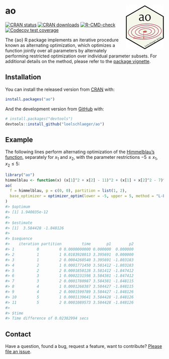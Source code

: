 
<!-- README.md is generated from README.Rmd. Please edit that file -->

# ao <img src="man/figures/logo.png" align="right" height="139" />

<!-- badges: start -->

[![CRAN
status](https://www.r-pkg.org/badges/version/ao)](https://www.r-pkg.org/badges/version/ao)
[![CRAN
downloads](https://cranlogs.r-pkg.org/badges/last-month/ao)](https://cranlogs.r-pkg.org/badges/grand-total/ao)
[![R-CMD-check](https://github.com/loelschlaeger/ao/workflows/R-CMD-check/badge.svg)](https://github.com/loelschlaeger/ao/actions)
[![Codecov test
coverage](https://codecov.io/gh/loelschlaeger/ao/branch/main/graph/badge.svg)](https://app.codecov.io/gh/loelschlaeger/ao?branch=main)
<!-- badges: end -->

The {ao} R package implements an iterative procedure known as
alternating optimization, which optimizes a function jointly over all
parameters by alternately performing restricted optimization over
individual parameter subsets. For additional details on the method,
please refer to the [package
vignette](https://loelschlaeger.de/ao/articles/ao.html).

## Installation

You can install the released version from
[CRAN](https://CRAN.R-project.org) with:

``` r
install.packages("ao")
```

And the development version from [GitHub](https://github.com/) with:

``` r
# install.packages("devtools")
devtools::install_github("loelschlaeger/ao")
```

## Example

The following lines perform alternating optimization of the
[Himmelblau’s
function](https://en.wikipedia.org/wiki/Himmelblau%27s_function),
separately for $x_1$ and $x_2$, with the parameter restrictions
$-5 \leq x_1, x_2 \leq 5$:

``` r
library("ao")
himmelblau <- function(x) (x[1]^2 + x[2] - 11)^2 + (x[1] + x[2]^2 - 7)^2
ao(
  f = himmelblau, p = c(0, 0), partition = list(1, 2),
  base_optimizer = optimizer_optim(lower = -5, upper = 5, method = "L-BFGS-B")
)
#> $optimum
#> [1] 1.940035e-12
#> 
#> $estimate
#> [1]  3.584428 -1.848126
#> 
#> $sequence
#>    iteration partition         time       p1        p2
#> 1          0         0 0.0000000000 0.000000  0.000000
#> 2          1         1 0.0183928013 3.395691  0.000000
#> 3          1         2 0.0004260540 3.395691 -1.803183
#> 4          2         1 0.0001771450 3.581412 -1.803183
#> 5          2         2 0.0001850128 3.581412 -1.847412
#> 6          3         1 0.0002231598 3.584381 -1.847412
#> 7          3         2 0.0001780987 3.584381 -1.848115
#> 8          4         1 0.0001268387 3.584427 -1.848115
#> 9          4         2 0.0001599789 3.584427 -1.848126
#> 10         5         1 0.0001139641 3.584428 -1.848126
#> 11         5         2 0.0001089573 3.584428 -1.848126
#> 
#> $time
#> Time difference of 0.02382994 secs
```

## Contact

Have a question, found a bug, request a feature, want to contribute?
[Please file an
issue](https://github.com/loelschlaeger/ao/issues/new/choose).

